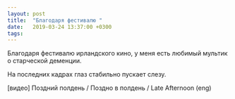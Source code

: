 ```yaml
---
layout: post
title:  "Благодаря фестивалю "
date:   2019-03-24 13:37:00 +0300
tags:   
---
```


Благодаря фестивалю ирландского кино, у меня есть любимый мультик о старческой деменции.

На последних кадрах глаз стабильно пускает слезу.

<!--excerpt-->

[видео] Поздний полдень / Поздно в полдень / Late Afternoon (eng)
